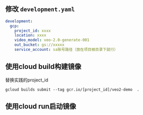 ## 修改 `development.yaml`
```yaml
development:
  gcp:
    project_id: xxxx
    location: xxxx
    video_model: veo-2.0-generate-001
    out_bucket: gs://xxxxx
    service_account: sa账号路径（放在项目根目录下就行）
```
## 使用cloud build构建镜像
替换实践的project_id
```shell
gcloud builds submit --tag gcr.io/[project_id]/veo2-demo  .
```
## 使用cloud run启动镜像
```shell

```